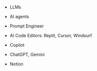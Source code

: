 - LLMs
- AI agents
- Prompt Engineer

- AI Code Editors: Replit, Cursor, Windsurf
- Copilot
- ChatGPT, Gemini
- Notion
